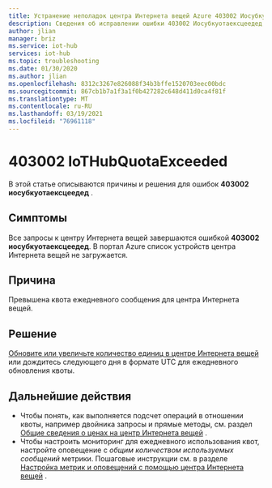 ```yaml
---
title: Устранение неполадок центра Интернета вещей Azure 403002 Иосубкуотаексцеедед
description: Сведения об исправлении ошибки 403002 Иосубкуотаексцеедед
author: jlian
manager: briz
ms.service: iot-hub
services: iot-hub
ms.topic: troubleshooting
ms.date: 01/30/2020
ms.author: jlian
ms.openlocfilehash: 8312c3267e826088f34b3bffe1520703eec00bdc
ms.sourcegitcommit: 867cb1b7a1f3a1f0b427282c648d411d0ca4f81f
ms.translationtype: MT
ms.contentlocale: ru-RU
ms.lasthandoff: 03/19/2021
ms.locfileid: "76961118"
---
```

# <a name="403002-iothubquotaexceeded"></a>403002 IoTHubQuotaExceeded

В этой статье описываются причины и решения для ошибок **403002 иосубкуотаексцеедед** .

## <a name="symptoms"></a>Симптомы

Все запросы к центру Интернета вещей завершаются ошибкой  **403002 иосубкуотаексцеедед**. В портал Azure список устройств центра Интернета вещей не загружается.

## <a name="cause"></a>Причина

Превышена квота ежедневного сообщения для центра Интернета вещей. 

## <a name="solution"></a>Решение

[Обновите или увеличьте количество единиц в центре Интернета вещей](iot-hub-upgrade.md) или дождитесь следующего дня в формате UTC для ежедневного обновления квоты.

## <a name="next-steps"></a>Дальнейшие действия

* Чтобы понять, как выполняется подсчет операций в отношении квоты, например двойника запросы и прямые методы, см. раздел [Общие сведения о ценах на центр Интернета вещей](iot-hub-devguide-pricing.md#charges-per-operation) .
* Чтобы настроить мониторинг для ежедневного использования квот, настройте оповещение с *общим количеством используемых сообщений* метрики. Пошаговые инструкции см. в разделе [Настройка метрик и оповещений с помощью центра Интернета вещей](tutorial-use-metrics-and-diags.md#set-up-metrics) .